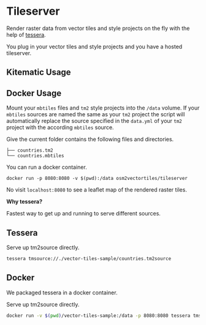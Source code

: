 # Tileserver

Render raster data from vector tiles and style projects
on the fly with the help of [tessera](https://github.com/mojodna/tessera).

You plug in your vector tiles and style projects and
you have a hosted tileserver.

## Kitematic Usage

## Docker Usage

Mount your `mbtiles` files and `tm2` style projects into the `/data` volume.
If your `mbtiles` sources are named the same as your `tm2` project the
script will automatically replace the source specified in the `data.yml`
of your `tm2` project with the according `mbtiles` source.

Give the current folder contains the following files and directories.

```
├── countries.tm2
└── countries.mbtiles

```

You can run a docker container.

```
docker run -p 8080:8080 -v $(pwd):/data osm2vectortiles/tileserver
```

No visit `localhost:8080` to see a leaflet map of the rendered raster tiles.


**Why tessera?**

Fastest way to get up and running to serve different sources.

## Tessera

Serve up tm2source directly.

```bash
tessera tmsource://./vector-tiles-sample/countries.tm2source
```

## Docker

We packaged tessera in a docker container.

Serve up tm2source directly.

```bash
docker run -v $(pwd)/vector-tiles-sample:/data -p 8080:8080 tessera tmsource://data/countries.tm2source
```
